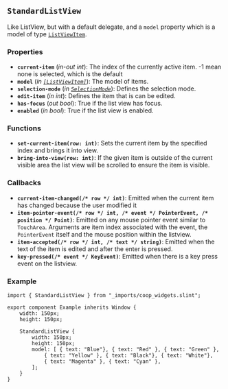 <!--
SPDX-FileCopyrightText: 2023 Florian Blasius <co_sl@tutanota.com>
SPDX-License-Identifier: MIT
-->

## `StandardListView`

Like ListView, but with a default delegate, and a `model` property which is a model of type
[`ListViewItem`](../structs/list-view-item.md).

### Properties

-   **`current-item`** (_in-out_ _int_): The index of the currently active item. -1 mean none is selected, which is the default
-   **`model`** (_in_ _[`[ListViewItem]`](../structs/list-view-item.md)_): The model of items.
-   **`selection-mode`** (_in_ _[`SelectionMode`](../enums/selection-mode.md)_): Defines the selection mode.
-   **`edit-item`** (_in_ _int_): Defines the item that is can be edited.
-   **`has-focus`** (_out_ _bool_): True if the list view has focus.
-   **`enabled`** (_in_ _bool_): True if the list view is enabled.

### Functions

-   **`set-current-item(row: int)`**: Sets the current item by the specified index and brings it into view.
-   **`bring-into-view(row: int)`**: If the given item is outside of the current visible area the list view will be scrolled to ensure the item is visible.

### Callbacks

-   **`current-item-changed(/* row */ int)`**: Emitted when the current item has changed because the user modified it
-   **`item-pointer-event(/* row */ int, /* event */ PointerEvent, /* position */ Point)`**: Emitted on any mouse pointer event similar to `TouchArea`. Arguments are item index associated with the event, the `PointerEvent` itself and the mouse position within the listview.
-   **`item-accepted(/* row */ int, /* text */ string)`**: Emitted when the text of the item is edited and after the enter is pressed.
-   **`key-pressed(/* event */ KeyEvent)`**: Emitted when there is a key press event on the listview.

### Example

```slint
import { StandardListView } from "_imports/coop_widgets.slint";

export component Example inherits Window {
    width: 150px;
    height: 150px;

    StandardListView {
        width: 150px;
        height: 150px;
        model: [ { text: "Blue"}, { text: "Red" }, { text: "Green" },
            { text: "Yellow" }, { text: "Black"}, { text: "White"},
            { text: "Magenta" }, { text: "Cyan" },
        ];
    }
}
```
